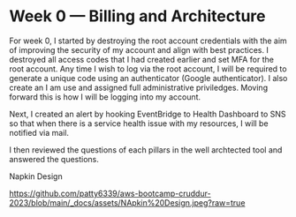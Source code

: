 # Week 0 — Billing and Architecture

For week 0, I started by destroying the root account credentials with the aim of improving the security of my account and align with best practices. I destroyed all access codes that I had created earlier and set MFA for the root account. Any time I wish to log via the root account, I will be required to generate a unique code using an authenticator (Google authenticator). I also create an I am use and assigned full administrative priviledges. Moving forward this is how I will be logging into my account. 

Next, I created an alert by hooking EventBridge to Health Dashboard to SNS so that when there is a service health issue with my resources, I will be notified via mail. 

I then reviewed the questions of each pillars in the well archtected tool and answered the questions. 


Napkin Design

https://github.com/patty6339/aws-bootcamp-cruddur-2023/blob/main/_docs/assets/NApkin%20Design.jpeg?raw=true



